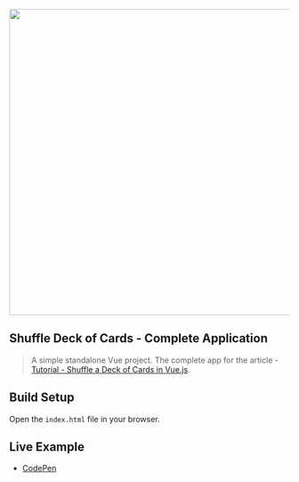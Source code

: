 <div align="center">
  <p>
    <img src="https://i.imgur.com/OLFHxSJ.png" width="550"/>
  </p>
</div>

## Shuffle Deck of Cards - Complete Application

> A simple standalone Vue project.
> The complete app for the article - [Tutorial - Shuffle a Deck of Cards in Vue.js](https://medium.com/@hassan.djirdeh/tutorial-shuffle-a-deck-of-cards-in-vue-js-b65da4c59b1).

## Build Setup

Open the `index.html` file in your browser.

## Live Example

* <a href="https://codepen.io/itslit/pen/gvKrMY" target="_blank">CodePen</a>
